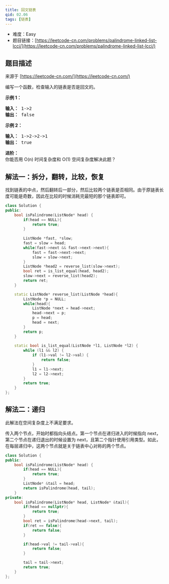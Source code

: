 ```yaml
---
title: 回文链表
qid: 02.06
tags: [链表]
---
```



- 难度：Easy
- 题目链接：[https://leetcode-cn.com/problems/palindrome-linked-list-lcci/](https://leetcode-cn.com/problems/palindrome-linked-list-lcci/)


## 题目描述

来源于 [https://leetcode-cn.com/](https://leetcode-cn.com/)

<p>编写一个函数，检查输入的链表是否是回文的。</p>



<p><strong>示例 1：</strong></p>

<pre><strong>输入： </strong>1-&gt;2
<strong>输出：</strong> false 
</pre>

<p><strong>示例 2：</strong></p>

<pre><strong>输入： </strong>1-&gt;2-&gt;2-&gt;1
<strong>输出：</strong> true 
</pre>



<p><strong>进阶：</strong><br>
你能否用 O(n) 时间复杂度和 O(1) 空间复杂度解决此题？</p>


## 解法一：拆分，翻转，比较，恢复

找到链表的中点，然后翻转后一部分，然后比较两个链表是否相同。由于原链表长度可能是奇数，因此在比较的时候消耗完最短的那个链表即可。

```c++
class Solution {
public:
    bool isPalindrome(ListNode* head) {
        if(head == NULL){
            return true;
        }
        
        ListNode *fast, *slow;
        fast = slow = head;
        while(fast->next && fast->next->next){
            fast = fast->next->next;
            slow = slow->next;
        }
        ListNode *head2 = reverse_list(slow->next);
        bool ret = is_list_equal(head, head2);
        slow->next = reverse_list(head2);
        return ret;
    }

    static ListNode* reverse_list(ListNode *head){
        ListNode *p = NULL;
        while(head){
            ListNode *next = head->next;
            head->next = p;
            p = head;
            head = next;
        }
        return p;
    }
    
    static bool is_list_equal(ListNode *l1, ListNode *l2) {
        while (l1 && l2) {
            if (l1->val != l2->val) {
                return false;
            }
            l1 = l1->next;
            l2 = l2->next;
        }
        return true;
    }
};
```

## 解法二：递归

此解法在空间复杂度上不满足要求。

传入两个节点，开始时都指向头结点。第一个节点在递归进入的时候指向 next，第二个节点在递归退出的时候设置为 next，且第二个指针使用引用类型。如此，在每层递归中，这两个节点就是关于链表中心对称的两个节点。

```c++
class Solution {
public:
    bool isPalindrome(ListNode* head) {
        if(head == NULL){
            return true;
        }
        ListNode* &tail = head;
        return isPalindrome(head, tail);
    }
private:
    bool isPalindrome(ListNode* head, ListNode* &tail){
        if(head == nullptr){
            return true;
        }
        bool ret = isPalindrome(head->next, tail);
        if(ret == false){
            return false;
        }

        if(head->val != tail->val){
            return false;
        }

        tail = tail->next;
        return true;
    }
};
```